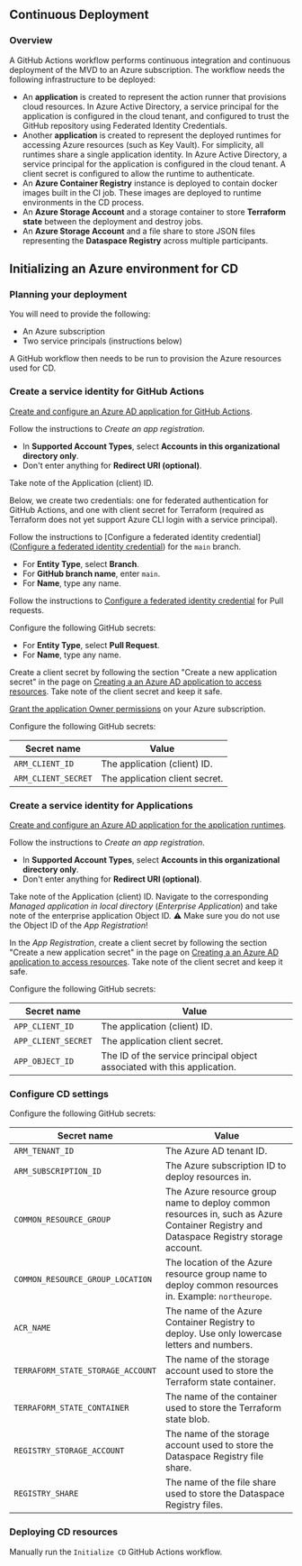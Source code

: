 ## Continuous Deployment

### Overview

A GitHub Actions workflow performs continuous integration and continuous deployment of the MVD to an Azure subscription. The workflow needs the following infrastructure to be deployed:

- An **application** is created to represent the action runner that provisions cloud resources. In Azure Active Directory, a service principal for the application is configured in the cloud tenant, and configured to trust the GitHub repository using Federated Identity Credentials.
- Another **application** is created to represent the deployed runtimes for accessing Azure resources (such as Key Vault). For simplicity, all runtimes share a single application identity. In Azure Active Directory, a service principal for the application is configured in the cloud tenant. A client secret is configured to allow the runtime to authenticate.
- An **Azure Container Registry** instance is deployed to contain docker images built in the CI job. These images are deployed to runtime environments in the CD process.
- An **Azure Storage Account** and a storage container to store **Terraform state** between the deployment and destroy jobs.
- An **Azure Storage Account** and a file share to store JSON files representing the **Dataspace Registry** across multiple participants.

## Initializing an Azure environment for CD

### Planning your deployment

You will need to provide the following:

- An Azure subscription
- Two service principals (instructions below)

A GitHub workflow then needs to be run to provision the Azure resources used for CD.

### Create a service identity for GitHub Actions

[Create and configure an Azure AD application for GitHub Actions](https://docs.microsoft.com/azure/active-directory/develop/workload-identity-federation-create-trust-github).

Follow the instructions to *Create an app registration*.

- In **Supported Account Types**, select **Accounts in this organizational directory only**.
- Don't enter anything for **Redirect URI (optional)**.

Take note of the Application (client) ID.

Below, we create two credentials: one for federated authentication for GitHub Actions, and one with client secret for Terraform (required as Terraform does not yet support Azure CLI login with a service principal).

Follow the instructions to [Configure a federated identity credential]([Configure a federated identity credential](https://docs.microsoft.com/azure/active-directory/develop/workload-identity-federation-create-trust-github?tabs=azure-portal#configure-a-federated-identity-credential)) for the `main` branch.

- For **Entity Type**, select **Branch**.
- For **GitHub branch name**, enter `main`.
- For **Name**, type any name.

Follow the instructions to [Configure a federated identity credential](https://docs.microsoft.com/azure/active-directory/develop/workload-identity-federation-create-trust-github?tabs=azure-portal#configure-a-federated-identity-credential) for Pull requests.

Configure the following GitHub secrets:
- For **Entity Type**, select **Pull Request**.
- For **Name**, type any name.

Create a client secret by following the section "Create a new application secret" in the page on [Creating a an Azure AD application to access resources](https://docs.microsoft.com/en-us/azure/active-directory/develop/howto-create-service-principal-portal#option-2-create-a-new-application-secret). Take note of the client secret and keep it safe.

[Grant the application Owner permissions](https://docs.microsoft.com/azure/role-based-access-control/role-assignments-portal) on your Azure subscription.

Configure the following GitHub secrets:

| Secret name         | Value                          |
| ------------------- | ------------------------------ |
| `ARM_CLIENT_ID`     | The application (client) ID.   |
| `ARM_CLIENT_SECRET` | The application client secret. |

### Create a service identity for Applications

[Create and configure an Azure AD application for the application runtimes](https://docs.microsoft.com/azure/active-directory/develop/workload-identity-federation-create-trust-github).

Follow the instructions to *Create an app registration*.

- In **Supported Account Types**, select **Accounts in this organizational directory only**.
- Don't enter anything for **Redirect URI (optional)**.

Take note of the Application (client) ID. Navigate to the corresponding *Managed application in local directory* (*Enterprise Application*) and take note of the enterprise application Object ID. ⚠️ Make sure you do not use the Object ID of the *App Registration*!

In the *App Registration*, create a client secret by following the section "Create a new application secret" in the page on [Creating a an Azure AD application to access resources](https://docs.microsoft.com/en-us/azure/active-directory/develop/howto-create-service-principal-portal#option-2-create-a-new-application-secret). Take note of the client secret and keep it safe.

Configure the following GitHub secrets:

| Secret name         | Value                          |
| ------------------- | ------------------------------ |
| `APP_CLIENT_ID`     | The application (client) ID.   |
| `APP_CLIENT_SECRET` | The application client secret. |
| `APP_OBJECT_ID`     | The ID of the service principal object associated with this application.     |

### Configure CD settings

Configure the following GitHub secrets:

| Secret name                   | Value                                                        |
| ----------------------------- | ------------------------------------------------------------ |
| `ARM_TENANT_ID`               | The Azure AD tenant ID.                                      |
| `ARM_SUBSCRIPTION_ID`         | The Azure subscription ID to deploy resources in.            |
| `COMMON_RESOURCE_GROUP`          | The Azure resource group name to deploy common resources in, such as Azure Container Registry and Dataspace Registry storage account. |
| `COMMON_RESOURCE_GROUP_LOCATION` | The location of the Azure resource group name to deploy common resources in. Example: `northeurope`. |
| `ACR_NAME`                    | The name of the Azure Container Registry to deploy. Use only lowercase letters and numbers. |
| `TERRAFORM_STATE_STORAGE_ACCOUNT` | The name of the storage account used to store the Terraform state container. |
| `TERRAFORM_STATE_CONTAINER` | The name of the container used to store the Terraform state blob. |
| `REGISTRY_STORAGE_ACCOUNT` | The name of the storage account used to store the Dataspace Registry file share. |
| `REGISTRY_SHARE` | The name of the file share used to store the Dataspace Registry files. |

### Deploying CD resources

Manually run the `Initialize CD` GitHub Actions workflow.
